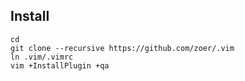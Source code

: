 ## Install

    cd
    git clone --recursive https://github.com/zoer/.vim
    ln .vim/.vimrc
    vim +InstallPlugin +qa
